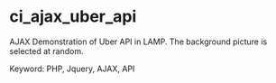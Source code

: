 # ci_ajax_uber_api
AJAX Demonstration of Uber API in LAMP.
The background picture is selected at random.

Keyword:  PHP, Jquery, AJAX, API
